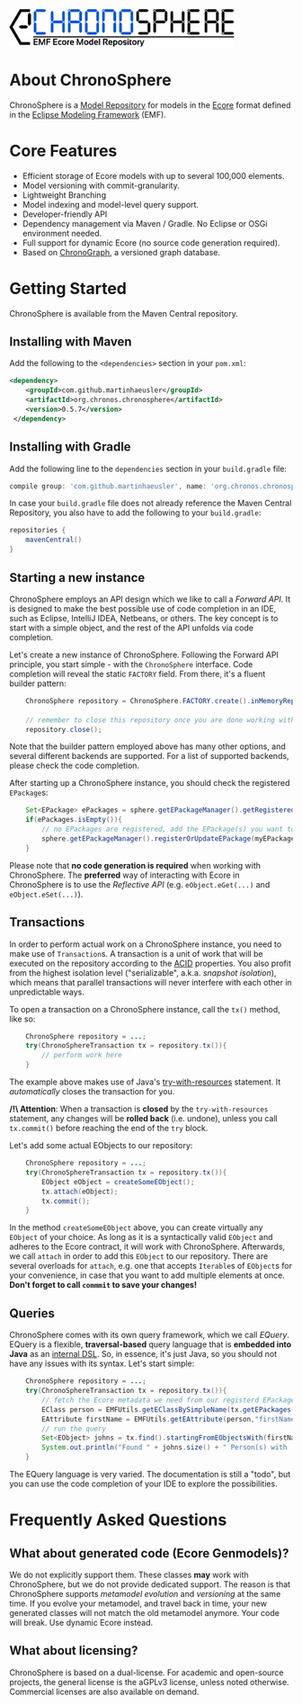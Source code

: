 <img src="https://github.com/MartinHaeusler/chronos/blob/master/readmeResources/logo_chronosphere.png" width="400">

About ChronoSphere
==================

ChronoSphere is a [Model Repository](https://www.researchgate.net/profile/Juri_Rocco/publication/275637197_Collaborative_Repositories_in_Model-Driven_Engineering_Software_Technology/links/5540a98c0cf2320416ed0fd2.pdf) for models in the [Ecore](https://wiki.eclipse.org/Ecore) format defined in the [Eclipse Modeling Framework](http://www.eclipse.org/modeling/emf/) (EMF).

Core Features
=============

* Efficient storage of Ecore models with up to several 100,000 elements.
* Model versioning with commit-granularity.
* Lightweight Branching
* Model indexing and model-level query support.
* Developer-friendly API
* Dependency management via Maven / Gradle. No Eclipse or OSGi environment needed.
* Full support for dynamic Ecore (no source code generation required).
* Based on [ChronoGraph](https://github.com/MartinHaeusler/chronos/tree/master/org.chronos.chronograph), a versioned graph database.


Getting Started
===============

ChronoSphere is available from the Maven Central repository.

## Installing with Maven
Add the following to the `<dependencies>` section in your `pom.xml`:

```xml
<dependency>
  	<groupId>com.github.martinhaeusler</groupId>
  	<artifactId>org.chronos.chronosphere</artifactId>
  	<version>0.5.7</version>
 </dependency>
```

## Installing with Gradle
Add the following line to the `dependencies` section in your `build.gradle` file:

```groovy
compile group: 'com.github.martinhaeusler', name: 'org.chronos.chronosphere', version: '0.5.7'
```

In case your `build.gradle` file does not already reference the Maven Central Repository, you also have to add the following to your `build.gradle`:

```groovy
repositories {
    mavenCentral()
}
```
## Starting a new instance

ChronoSphere employs an API design which we like to call a *Forward API*. It is designed to make the best possible use of code completion in an IDE, such as Eclipse, IntelliJ IDEA, Netbeans, or others. The key concept is to start with a simple object, and the rest of the API unfolds via code completion.

Let's create a new instance of ChronoSphere. Following the Forward API principle, you start simple - with the `ChronoSphere` interface. Code completion will reveal the static `FACTORY` field. From there, it's a fluent builder pattern:
   
```java
    ChronoSphere repository = ChronoSphere.FACTORY.create().inMemoryRepository().build();
    
    // remember to close this repository once you are done working with it.
    repository.close();
```

Note that the builder pattern employed above has many other options, and several different backends are supported. For a list of supported backends, please check the code completion.

After starting up a ChronoSphere instance, you should check the registered `EPackage`s:

```java
    Set<EPackage> ePackages = sphere.getEPackageManager().getRegisteredEPackages();
    if(ePackages.isEmpty()){
        // no EPackages are registered, add the EPackage(s) you want to work with.
        sphere.getEPackageManager().registerOrUpdateEPackage(myEPackage);
    }
```

Please note that **no code generation is required** when working with ChronoSphere. The **preferred** way of interacting with Ecore in ChronoSphere is to use the *Reflective API* (e.g. `eObject.eGet(...)` and `eObject.eSet(...)`).

## Transactions

In order to perform actual work on a ChronoSphere instance, you need to make use of `Transaction`s. A transaction is a unit of work that will be executed on the repository according to the [ACID](https://en.wikipedia.org/wiki/ACID) properties. You also profit from the highest isolation level ("serializable", a.k.a. *snapshot isolation*), which means that parallel transactions will never interfere with each other in unpredictable ways.

To open a transaction on a ChronoSphere instance, call the `tx()` method, like so:

```java
    ChronoSphere repository = ...;
    try(ChronoSphereTransaction tx = repository.tx()){
        // perform work here
    }
```

The example above makes use of Java's [try-with-resources](https://docs.oracle.com/javase/tutorial/essential/exceptions/tryResourceClose.html) statement. It *automatically* closes the transaction for you. 

**/!\ Attention**: When a transaction is **closed** by the `try-with-resources` statement, any changes will be **rolled back** (i.e. undone), unless you call `tx.commit()` before reaching the end of the `try` block.

Let's add some actual EObjects to our repository:

```java
    ChronoSphere repository = ...;
    try(ChronoSphereTransaction tx = repository.tx()){
        EObject eObject = createSomeEObject();
        tx.attach(eObject);
        tx.commit();
    }
```

In the method `createSomeEObject` above, you can create virtually any `EObject` of your choice. As long as it is a syntactically valid `EObject` and adheres to the Ecore contract, it will work with ChronoSphere. Afterwards, we call `attach` in order to add this `EObject` to our repository. There are several overloads for `attach`, e.g. one that accepts `Iterable`s of `EObject`s for your convenience, in case that you want to add multiple elements at once. **Don't forget to call `commmit` to save your changes!**


## Queries
ChronoSphere comes with its own query framework, which we call *EQuery*. EQuery is a flexible, **traversal-based** query language that is **embedded into Java** as an [internal DSL](https://martinfowler.com/bliki/InternalDslStyle.html). So, in essence, it's just Java, so you should not have any issues with its syntax. Let's start simple:

```java
    ChronoSphere repository = ...;
    try(ChronoSphereTransaction tx = repository.tx()){
        // fetch the Ecore metadata we need from our registerd EPackage
        EClass person = EMFUtils.getEClassBySimpleName(tx.getEPackages(), "Person");
        EAttribute firstName = EMFUtils.getEAttribute(person,"firstName");
        // run the query
        Set<EObject> johns = tx.find().startingFromEObjectsWith(firstName, "John").toSet();
        System.out.println("Found " + johns.size() + " Person(s) with 'firstName' equal to 'John'");
    }
```

The EQuery language is very varied. The documentation is still a "todo", but you can use the code completion of your IDE to explore the possibilities.

Frequently Asked Questions
==========================

## What about generated code (Ecore Genmodels)?
We do not explicitly support them. These classes **may** work with ChronoSphere, but we do not provide dedicated support. The reason is that ChronoSphere supports *metamodel evolution* and *versioning* at the same time. If you evolve your metamodel, and travel back in time, your new generated classes will not match the old metamodel anymore. Your code will break. Use dynamic Ecore instead.

## What about licensing?
ChronoSphere is based on a dual-license. For academic and open-source projects, the general license is the aGPLv3 license, unless noted otherwise. Commercial licenses are also available on demand.
